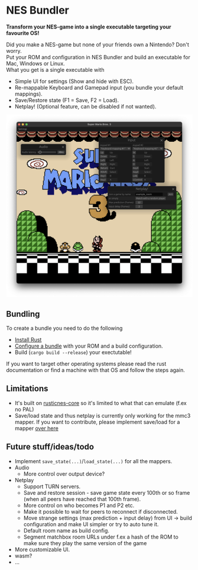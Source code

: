 # NES Bundler

**Transform your NES-game into a single executable targeting your favourite OS!**

Did you make a NES-game but none of your friends own a Nintendo? Don't worry.  
Put your ROM and configuration in NES Bundler and build an executable for Mac, Windows or Linux.  
What you get is a single executable with
* Simple UI for settings (Show and hide with ESC).
* Re-mappable Keyboard and Gamepad input (you bundle your default mappings).
* Save/Restore state (F1 = Save, F2 = Load).
* Netplay! (Optional feature, can be disabled if not wanted).

<p align="center">
  <img src="https://github.com/tedsteen/nes-bundler/blob/master/screenshot.png?raw=true" alt="Super Mario!"/>
</p>

## Bundling

To create a bundle you need to do the following
* [Install Rust](https://www.rust-lang.org/tools/install)
* [Configure a bundle](assets/README.md) with your ROM and a build configuration.
* Build (`cargo build --release`) your exectutable!

If you want to target other operating systems please read the rust documentation or find a machine with that OS and follow the steps again.

## Limitations

* It's built on [rusticnes-core](https://github.com/zeta0134/rusticnes-core) so it's limited to what that can emulate (f.ex no PAL)
* Save/load state and thus netplay is currently only working for the mmc3 mapper. If you want to contribute, please implement save/load for a mapper [over here](https://github.com/tedsteen/rusticnes-core-for-nes-bundler/blob/master/src/mmc/mapper.rs#L41-L42)

## Future stuff/ideas/todo
* Implement `save_state(...)`/`load_state(...)` for all the mappers.
* Audio
  * More control over output device?
* Netplay
  * Support TURN servers.
  * Save and restore session - save game state every 100th or so frame (when all peers have reached that 100th frame).
  * More control on who becomes P1 and P2 etc.
  * Make it possible to wait for peers to reconnect if disconnected.
  * Move strange settings (max prediction + input delay) from UI -> build configuration and make UI simpler or try to auto tune it.
  * Default room name as build config.
  * Segment matchbox room URLs under f.ex a hash of the ROM to make sure they play the same version of the game
* More customizable UI.
* wasm?
* ...
